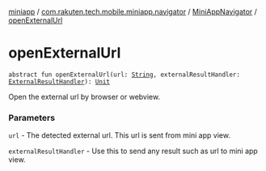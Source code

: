 [miniapp](../../index.md) / [com.rakuten.tech.mobile.miniapp.navigator](../index.md) / [MiniAppNavigator](index.md) / [openExternalUrl](./open-external-url.md)

# openExternalUrl

`abstract fun openExternalUrl(url: `[`String`](https://kotlinlang.org/api/latest/jvm/stdlib/kotlin/-string/index.html)`, externalResultHandler: `[`ExternalResultHandler`](../-external-result-handler/index.md)`): `[`Unit`](https://kotlinlang.org/api/latest/jvm/stdlib/kotlin/-unit/index.html)

Open the external url by browser or webview.

### Parameters

`url` - The detected external url. This url is sent from mini app view.

`externalResultHandler` - Use this to send any result such as url to mini app view.